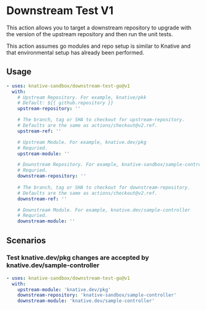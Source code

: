 # Downstream Test V1

This action allows you to target a downstream repository to upgrade with the
version of the upstream repository and then run the unit tests.

This action assumes go modules and repo setup is similar to Knative and that
environmental setup has already been performed.

## Usage

```yaml
- uses: knative-sandbox/downstream-test-go@v1
  with:
    # Upstream Repository. For example, knative/pkk
    # Default: ${{ github.repository }}
    upstream-repository: ''

    # The branch, tag or SHA to checkout for upstream-repository.
    # Defaults are the same as actions/checkout@v2.ref.
    upstream-ref: ''

    # Upstream Module. For example, knative.dev/pkg
    # Requried.
    upstream-module: ''

    # Downstream Repository. For example, knative-sandbox/sample-controller
    # Requried.
    downstream-repository: ''
    
    # The branch, tag or SHA to checkout for downstream-repository.
    # Defaults are the same as actions/checkout@v2.ref.
    downstream-ref: ''

    # Downstream Module. For example, knative.dev/sample-controller
    # Requried.
    downstream-module: ''
```

## Scenarios

### Test knative.dev/pkg changes are accepted by knative.dev/sample-controller


```yaml
- uses: knative-sandbox/downstream-test-go@v1
  with:
    upstream-module: 'knative.dev/pkg'
    downstream-repository: 'knative-sandbox/sample-controller'
    downstream-module: 'knative.dev/sample-controller'
```


